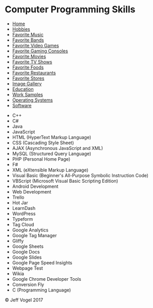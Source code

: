 <!DOCTYPE html>
<html>
	<head>
		<link href="styles/Website About Me - main.css" rel="stylesheet"/>
		<script type="text/javascript" src="javascript/Website About Me - Computer Programming Skills.js"></script>
		<title>Website About Me - Computer Programming Skills</title>
	</head>
	<body onload = "ComputerProgrammingSkillsProcess()">
		<div class = "header">
			<h1>Computer Programming Skills</h1>
		</div>
		<div class = "nav">
			<ul>
					<li><a href="Website About Me - Main.html">Home</a></li>
					<li><a href="Website About Me - Hobbies.html">Hobbies</a></li>
					<li><a href="Website About Me - Favorite Music.html">Favorite Music</a></li>
					<li><a href="Website About Me - Favorite Bands.html">Favorite Bands</a></li>
					<li><a href="Website About Me - Favorite Video Games.html">Favorite Video Games</a></li>
					<li><a href="Website About Me - Favorite Gaming Consoles.html">Favorite Gaming Consoles</a></li>
					<li><a href="Website About Me - Favorite Movies.html">Favorite Movies</a></li>
					<li><a href="Website About Me - Favorite TV Shows.html">Favorite TV Shows</a></li>
					<li><a href="Website About Me - Favorite Foods.html">Favorite Foods</a></li>
					<li><a href="Website About Me - Favorite Restaurants.html">Favorite Restaurants</a></li>
					<li><a href="Website About Me - Favorite Stores.html">Favorite Stores</a></li>
					<li><a href="Website About Me - Image Gallery.html">Image Gallery</a></li>
					<li><a href="Website About Me - Education.html">Education</a></li>
					<li><a href="Website About Me - Work Samples.html">Work Samples</a>
					<li><a href="Website About Me - Operating Systems.html">Operating Systems</a></li>
					<li><a href="Website About Me - Software.html">Software</a></li>
				</ul>
		</div>
		<div class = "content">
			<div id="myComputerProgrammingSkillsElement">
				<ul>
					<li>C++</li>
					<li>C#</li>
					<li>Java</li>
					<li>JavaScript</li>
					<li>HTML (HyperText Markup Language)</li>
					<li>CSS (Cascading Style Sheet)</li>
					<li>AJAX (Asynchronous JavaScript and XML)</li>
					<li>MySQL (Structured Query Language)</li>
					<li>PHP (Personal Home Page)</li>
					<li>F#</li>
					<li>XML (eXtensible Markup Language)</li>
					<li>Visual Basic (Beginner's All-Purpose Symbolic Instruction Code)</li>
					<li>VBScript (Microsoft Visual Basic Scripting Edition)</li>
					<li>Android Development</li>
					<li>Web Development</li>
					<li>Trello</li>
					<li>Hot Jar</li>
					<li>LearnDash</li>
					<li>WordPress</li>
					<li>Typeform</li>
					<li>Tag Cloud</li>
					<li>Google Analytics</li>
					<li>Google Tag Manager</li>
					<li>Gliffy</li>
					<li>Google Sheets</li>
					<li>Google Docs</li>
					<li>Google Slides</li>
					<li>Google Page Speed Insights</li>
					<li>Webpage Test</li>
					<li>Wikia</li>
					<li>Google Chrome Developer Tools</li>
					<li>Conversion Fly</li>
					<li>C (Programming Language)</li>
				</ul>
			</div>
		</div>
		<div class ="footer">
			<p>&copy; Jeff Vogel 2017</p>
		</div>
	</body>
</html>
